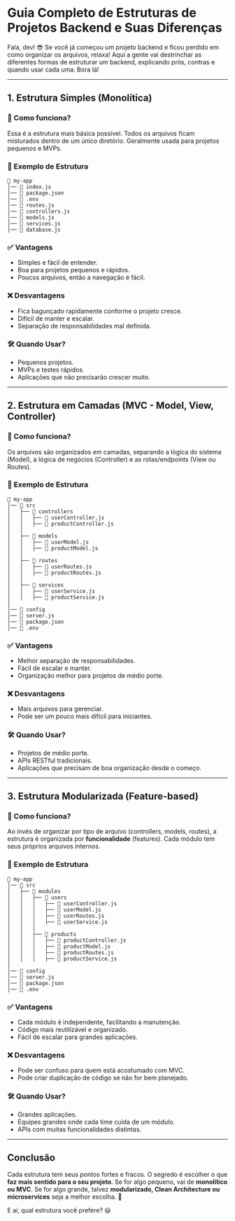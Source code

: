 # Guia Completo de Estruturas de Projetos Backend e Suas Diferenças

Fala, dev! 😎 Se você já começou um projeto backend e ficou perdido em como organizar os arquivos, relaxa! Aqui a gente vai destrinchar as diferentes formas de estruturar um backend, explicando prós, contras e quando usar cada uma. Bora lá!

---

## 1. Estrutura Simples (Monolítica)

### 📌 Como funciona?
Essa é a estrutura mais básica possível. Todos os arquivos ficam misturados dentro de um único diretório. Geralmente usada para projetos pequenos e MVPs.

### 📂 Exemplo de Estrutura
```
📂 my-app
│── 📄 index.js
│── 📄 package.json
│── 📄 .env
│── 📄 routes.js
│── 📄 controllers.js
│── 📄 models.js
│── 📄 services.js
│── 📄 database.js
```

### ✅ Vantagens
- Simples e fácil de entender.
- Boa para projetos pequenos e rápidos.
- Poucos arquivos, então a navegação é fácil.

### ❌ Desvantagens
- Fica bagunçado rapidamente conforme o projeto cresce.
- Difícil de manter e escalar.
- Separação de responsabilidades mal definida.

### 🛠️ Quando Usar?
- Pequenos projetos.
- MVPs e testes rápidos.
- Aplicações que não precisarão crescer muito.

---

## 2. Estrutura em Camadas (MVC - Model, View, Controller)

### 📌 Como funciona?
Os arquivos são organizados em camadas, separando a lógica do sistema (Model), a lógica de negócios (Controller) e as rotas/endpoints (View ou Routes).

### 📂 Exemplo de Estrutura
```
📂 my-app
│── 📂 src
│   ├── 📂 controllers
│   │   ├── 📄 userController.js
│   │   ├── 📄 productController.js
│   │
│   ├── 📂 models
│   │   ├── 📄 userModel.js
│   │   ├── 📄 productModel.js
│   │
│   ├── 📂 routes
│   │   ├── 📄 userRoutes.js
│   │   ├── 📄 productRoutes.js
│   │
│   ├── 📂 services
│   │   ├── 📄 userService.js
│   │   ├── 📄 productService.js
│
│── 📂 config
│── 📄 server.js
│── 📄 package.json
│── 📄 .env
```

### ✅ Vantagens
- Melhor separação de responsabilidades.
- Fácil de escalar e manter.
- Organização melhor para projetos de médio porte.

### ❌ Desvantagens
- Mais arquivos para gerenciar.
- Pode ser um pouco mais difícil para iniciantes.

### 🛠️ Quando Usar?
- Projetos de médio porte.
- APIs RESTful tradicionais.
- Aplicações que precisam de boa organização desde o começo.

---

## 3. Estrutura Modularizada (Feature-based)

### 📌 Como funciona?
Ao invés de organizar por tipo de arquivo (controllers, models, routes), a estrutura é organizada por **funcionalidade** (features). Cada módulo tem seus próprios arquivos internos.

### 📂 Exemplo de Estrutura
```
📂 my-app
│── 📂 src
│   ├── 📂 modules
│   │   ├── 📂 users
│   │   │   ├── 📄 userController.js
│   │   │   ├── 📄 userModel.js
│   │   │   ├── 📄 userRoutes.js
│   │   │   ├── 📄 userService.js
│   │   │
│   │   ├── 📂 products
│   │   │   ├── 📄 productController.js
│   │   │   ├── 📄 productModel.js
│   │   │   ├── 📄 productRoutes.js
│   │   │   ├── 📄 productService.js
│
│── 📂 config
│── 📄 server.js
│── 📄 package.json
│── 📄 .env
```

### ✅ Vantagens
- Cada módulo é independente, facilitando a manutenção.
- Código mais reutilizável e organizado.
- Fácil de escalar para grandes aplicações.

### ❌ Desvantagens
- Pode ser confuso para quem está acostumado com MVC.
- Pode criar duplicação de código se não for bem planejado.

### 🛠️ Quando Usar?
- Grandes aplicações.
- Equipes grandes onde cada time cuida de um módulo.
- APIs com muitas funcionalidades distintas.

---

## Conclusão

Cada estrutura tem seus pontos fortes e fracos. O segredo é escolher o que **faz mais sentido para o seu projeto**. Se for algo pequeno, vai de **monolítico ou MVC**. Se for algo grande, talvez **modularizado, Clean Architecture ou microservices** seja a melhor escolha. 🚀

E aí, qual estrutura você prefere? 😃

